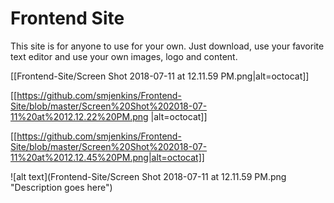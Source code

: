 # Frontend Site

This site is for anyone to use for your own.  Just download, use your favorite text editor and use your own images, logo and content.  

[[Frontend-Site/Screen Shot 2018-07-11 at 12.11.59 PM.png|alt=octocat]]

[[https://github.com/smjenkins/Frontend-Site/blob/master/Screen%20Shot%202018-07-11%20at%2012.12.22%20PM.png
|alt=octocat]]


[[https://github.com/smjenkins/Frontend-Site/blob/master/Screen%20Shot%202018-07-11%20at%2012.12.45%20PM.png|alt=octocat]]



![alt text](Frontend-Site/Screen Shot 2018-07-11 at 12.11.59 PM.png "Description goes here")
